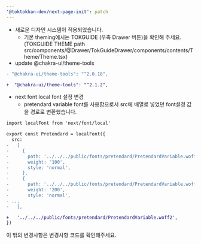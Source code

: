 ```yaml
---
'@toktokhan-dev/next-page-init': patch
---
```


- 새로운 디자인 시스템이 적용되었습니다.
  - 기본 theming예시는 TOKGUIDE (우측 Drawer 버튼)을 확인해 주세요.
    (TOKGUIDE THEME path src/components/@Drawer/TokGuideDrawer/components/contents/Theme/Theme.tsx)
- update @chakra-ui/theme-tools

```diff
- "@chakra-ui/theme-tools": "^2.0.18",

+  "@chakra-ui/theme-tools": "^2.1.2",

```

- next font local font 설정 변경
  - pretendard variable font를 사용함으로서 src에 배열로 넣었던 font설정 값을 경로로 변환했습니다.

```diff
import localFont from 'next/font/local'

export const Pretendard = localFont({
  src:
-   [
-     {
-       path: '../../../public/fonts/pretendard/PretendardVariable.woff2',
-       weight: '100',
-       style: 'normal',
-     },
-     {
-       path: '../../../public/fonts/pretendard/PretendardVariable.woff2',
-       weight: '200',
-       style: 'normal',
- ...
-   ],

+   '../../../public/fonts/pretendard/PretendardVariable.woff2',
})

```

이 밖의 변경사항은 변경사항 코드를 확인해주세요.
